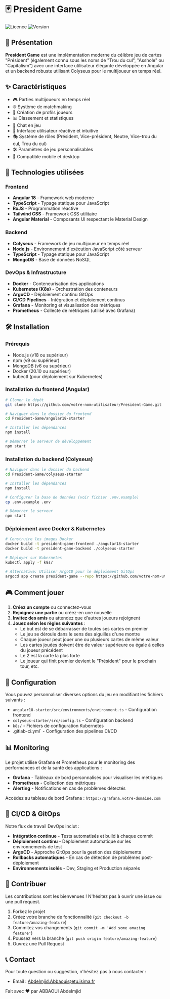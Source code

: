 # 🃏 President Game

![Licence](https://img.shields.io/badge/Licence-MIT-blue.svg)
![Version](https://img.shields.io/badge/Version-1.0.0-green.svg)

## 📖 Présentation

**President Game** est une implémentation moderne du célèbre jeu de cartes "Président" (également connu sous les noms de "Trou du cul", "Asshole" ou "Capitalism") avec une interface utilisateur élégante développée en Angular et un backend robuste utilisant Colyseus pour le multijoueur en temps réel.

## ✨ Caractéristiques

- 🎮 Parties multijoueurs en temps réel
- 🌐 Système de matchmaking
- 👤 Création de profils joueurs
- 📊 Classement et statistiques
- 💬 Chat en jeu
- 🎨 Interface utilisateur réactive et intuitive
- 🎭 Système de rôles (Président, Vice-président, Neutre, Vice-trou du cul, Trou du cul)
- 🛠️ Paramètres de jeu personnalisables
- 📱 Compatible mobile et desktop

## 🚀 Technologies utilisées

### Frontend
- **Angular 18** - Framework web moderne
- **TypeScript** - Typage statique pour JavaScript
- **RxJS** - Programmation réactive
- **Tailwind CSS** - Framework CSS utilitaire
- **Angular Material** - Composants UI respectant le Material Design

### Backend
- **Colyseus** - Framework de jeu multijoueur en temps réel
- **Node.js** - Environnement d'exécution JavaScript côté serveur
- **TypeScript** - Typage statique pour JavaScript
- **MongoDB** - Base de données NoSQL

### DevOps & Infrastructure
- **Docker** - Conteneurisation des applications
- **Kubernetes (K8s)** - Orchestration des conteneurs
- **ArgoCD** - Déploiement continu GitOps
- **CI/CD Pipelines** - Intégration et déploiement continus
- **Grafana** - Monitoring et visualisation des métriques
- **Prometheus** - Collecte de métriques (utilisé avec Grafana)

## 🛠️ Installation

### Prérequis
- Node.js (v18 ou supérieur)
- npm (v9 ou supérieur)
- MongoDB (v6 ou supérieur)
- Docker (20.10 ou supérieur)
- kubectl (pour déploiement sur Kubernetes)

### Installation du frontend (Angular)
```bash
# Cloner le dépôt
git clone https://github.com/votre-nom-utilisateur/President-Game.git

# Naviguer dans le dossier du frontend
cd President-Game/angular18-starter

# Installer les dépendances
npm install

# Démarrer le serveur de développement
npm start
```

### Installation du backend (Colyseus)
```bash
# Naviguer dans le dossier du backend
cd President-Game/colyseus-starter

# Installer les dépendances
npm install

# Configurer la base de données (voir fichier .env.example)
cp .env.example .env

# Démarrer le serveur
npm start
```

### Déploiement avec Docker & Kubernetes
```bash
# Construire les images Docker
docker build -t president-game-frontend ./angular18-starter
docker build -t president-game-backend ./colyseus-starter

# Déployer sur Kubernetes
kubectl apply -f k8s/

# Alternative: Utiliser ArgoCD pour le déploiement GitOps
argocd app create president-game --repo https://github.com/votre-nom-utilisateur/President-Game.git --path k8s --dest-server https://kubernetes.default.svc --dest-namespace president-game
```

## 🎮 Comment jouer

1. **Créez un compte** ou connectez-vous
2. **Rejoignez une partie** ou créez-en une nouvelle
3. **Invitez des amis** ou attendez que d'autres joueurs rejoignent
4. **Jouez selon les règles suivantes** :
   - Le but est de se débarrasser de toutes ses cartes en premier
   - Le jeu se déroule dans le sens des aiguilles d'une montre
   - Chaque joueur peut jouer une ou plusieurs cartes de même valeur
   - Les cartes jouées doivent être de valeur supérieure ou égale à celles du joueur précédent
   - Le 2 est la carte la plus forte
   - Le joueur qui finit premier devient le "Président" pour le prochain tour, etc.

## 🔧 Configuration

Vous pouvez personnaliser diverses options du jeu en modifiant les fichiers suivants :

- `angular18-starter/src/environments/environment.ts` - Configuration frontend
- `colyseus-starter/src/config.ts` - Configuration backend
- `k8s/` - Fichiers de configuration Kubernetes
- .gitlab-ci.yml` - Configuration des pipelines CI/CD

## 📊 Monitoring

Le projet utilise Grafana et Prometheus pour le monitoring des performances et de la santé des applications :

- **Grafana** - Tableaux de bord personnalisés pour visualiser les métriques
- **Prometheus** - Collection des métriques
- **Alerting** - Notifications en cas de problèmes détectés

Accédez au tableau de bord Grafana : `https://grafana.votre-domaine.com`

## 🔄 CI/CD & GitOps

Notre flux de travail DevOps inclut :

- **Intégration continue** - Tests automatisés et build à chaque commit
- **Déploiement continu** - Déploiement automatique sur les environnements de test
- **ArgoCD** - Approche GitOps pour la gestion des déploiements
- **Rollbacks automatiques** - En cas de détection de problèmes post-déploiement
- **Environnements isolés** - Dev, Staging et Production séparés

## 🤝 Contribuer

Les contributions sont les bienvenues ! N'hésitez pas à ouvrir une issue ou une pull request.

1. Forkez le projet
2. Créez votre branche de fonctionnalité (`git checkout -b feature/amazing-feature`)
3. Commitez vos changements (`git commit -m 'Add some amazing feature'`)
4. Poussez vers la branche (`git push origin feature/amazing-feature`)
5. Ouvrez une Pull Request


## 📞 Contact

Pour toute question ou suggestion, n'hésitez pas à nous contacter :

- Email : Abdelmjid.Abbaoui@etu.isima.fr


Fait avec ❤️ par ABBAOUI Abdelmjid
